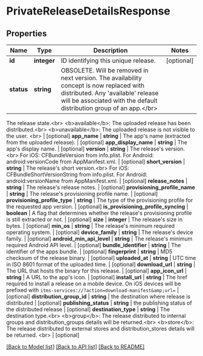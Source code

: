 # PrivateReleaseDetailsResponse

## Properties
Name | Type | Description | Notes
------------ | ------------- | ------------- | -------------
**id** | **integer** | ID identifying this unique release. | [optional] 
**status** | **string** | OBSOLETE. Will be removed in next version. The availability concept is now replaced with distributed. Any &#39;available&#39; release will be associated with the default distribution group of an app.&lt;/br&gt;
The release state.&lt;br&gt;
&lt;b&gt;available&lt;/b&gt;: The uploaded release has been distributed.&lt;br&gt;
&lt;b&gt;unavailable&lt;/b&gt;: The uploaded release is not visible to the user. &lt;br&gt;
 | [optional] 
**app_name** | **string** | The app&#39;s name (extracted from the uploaded release). | [optional] 
**app_display_name** | **string** | The app&#39;s display name. | [optional] 
**version** | **string** | The release&#39;s version.&lt;br&gt;
For iOS: CFBundleVersion from info.plist.
For Android: android:versionCode from AppManifest.xml.
 | [optional] 
**short_version** | **string** | The release&#39;s short version.&lt;br&gt;
For iOS: CFBundleShortVersionString from info.plist.
For Android: android:versionName from AppManifest.xml.
 | [optional] 
**release_notes** | **string** | The release&#39;s release notes. | [optional] 
**provisioning_profile_name** | **string** | The release&#39;s provisioning profile name. | [optional] 
**provisioning_profile_type** | **string** | The type of the provisioning profile for the requested app version. | [optional] 
**is_provisioning_profile_syncing** | **boolean** | A flag that determines whether the release&#39;s provisioning profile is still extracted or not. | [optional] 
**size** | **integer** | The release&#39;s size in bytes. | [optional] 
**min_os** | **string** | The release&#39;s minimum required operating system. | [optional] 
**device_family** | **string** | The release&#39;s device family. | [optional] 
**android_min_api_level** | **string** | The release&#39;s minimum required Android API level. | [optional] 
**bundle_identifier** | **string** | The identifier of the apps bundle. | [optional] 
**fingerprint** | **string** | MD5 checksum of the release binary. | [optional] 
**uploaded_at** | **string** | UTC time in ISO 8601 format of the uploaded time. | [optional] 
**download_url** | **string** | The URL that hosts the binary for this release. | [optional] 
**app_icon_url** | **string** | A URL to the app&#39;s icon. | [optional] 
**install_url** | **string** | The href required to install a release on a mobile device. On iOS devices will be prefixed with `itms-services://?action=download-manifest&amp;url=` | [optional] 
**distribution_group_id** | **string** | the destination where release is distributed | [optional] 
**publishing_status** | **string** | the publishing status of the distributed release | [optional] 
**destination_type** | **string** | The destination type.&lt;br&gt;
&lt;b&gt;group&lt;/b&gt;: The release distributed to internal groups and distribution_groups details will be returned.&lt;br&gt;
&lt;b&gt;store&lt;/b&gt;: The release distributed to external stores and distribution_stores details will be returned. &lt;br&gt;
 | [optional] 

[[Back to Model list]](../README.md#documentation-for-models) [[Back to API list]](../README.md#documentation-for-api-endpoints) [[Back to README]](../README.md)

